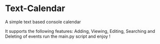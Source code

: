 # Text-Calendar
A simple text based console calendar

It supports the following features: Adding, Viewing, Editing, Searching and Deleting of events
run the main.py script and enjoy !
